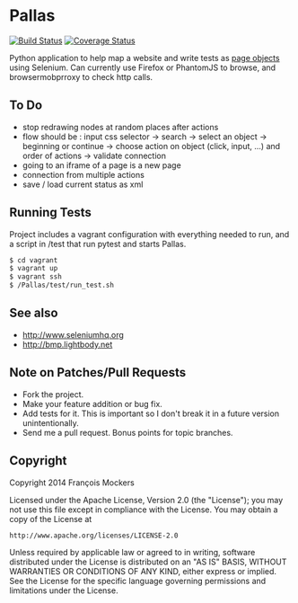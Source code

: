 Pallas
======
[![Build Status](https://travis-ci.org/mockersf/Pallas.svg?branch=master)](https://travis-ci.org/mockersf/Pallas)
[![Coverage Status](https://coveralls.io/repos/mockersf/Pallas/badge.png)](https://coveralls.io/r/mockersf/Pallas)

Python application to help map a website and write tests as [page objects](https://code.google.com/p/selenium/wiki/PageObjects) using Selenium.
Can currently use Firefox or PhantomJS to browse, and browsermobprroxy to check http calls.


To Do
-----

* stop redrawing nodes at random places after actions
* flow should be : input css selector -> search -> select an object -> beginning or continue -> choose action on object (click, input, ...) and order of actions -> validate connection
* going to an iframe of a page is a new page
* connection from multiple actions
* save / load current status as xml


Running Tests
-------------
Project includes a vagrant configuration with everything needed to run, and a script in /test that run pytest and starts Pallas.
```bash
$ cd vagrant
$ vagrant up
$ vagrant ssh
$ /Pallas/test/run_test.sh
```


See also
--------

* http://www.seleniumhq.org
* http://bmp.lightbody.net


Note on Patches/Pull Requests
-----------------------------

* Fork the project.
* Make your feature addition or bug fix.
* Add tests for it. This is important so I don't break it in a future version unintentionally.
* Send me a pull request. Bonus points for topic branches.


Copyright
---------

Copyright 2014 François Mockers

Licensed under the Apache License, Version 2.0 (the "License");
you may not use this file except in compliance with the License.
You may obtain a copy of the License at

    http://www.apache.org/licenses/LICENSE-2.0

Unless required by applicable law or agreed to in writing, software
distributed under the License is distributed on an "AS IS" BASIS,
WITHOUT WARRANTIES OR CONDITIONS OF ANY KIND, either express or implied.
See the License for the specific language governing permissions and
limitations under the License.
